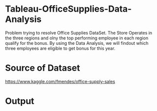 # Tableau-OfficeSupplies-Data-Analysis
Problem trying to resolve Office Supplies DataSet.
The Store Operates in the three regions and olny the top performing employee in each region qualify for the bonus.
By using the Data Analysis, we will findout which three employees are eligible to get bonus for this year.
# Source of Dataset
https://www.kaggle.com/fmendes/office-supply-sales
# Output
